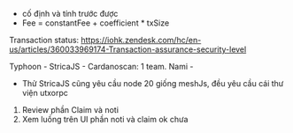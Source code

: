 - cố định và tính trước được
- Fee = constantFee + coefficient * txSize

Transaction status: https://iohk.zendesk.com/hc/en-us/articles/360033969174-Transaction-assurance-security-level

Typhoon - StricaJS - Cardanoscan: 1 team.
Nami - 
- Thử StricaJS cũng yêu cầu node 20 giống meshJs, đều yêu cầu cái thư viện utxorpc

1) Review phần Claim và noti
2) Xem luồng trên UI phần noti và claim ok chưa
